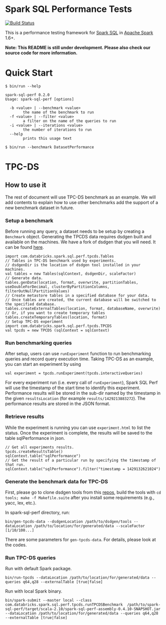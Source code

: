 # Spark SQL Performance Tests

[![Build Status](https://travis-ci.org/databricks/spark-sql-perf.svg)](https://travis-ci.org/databricks/spark-sql-perf)

This is a performance testing framework for [Spark SQL](https://spark.apache.org/sql/) in [Apache Spark](https://spark.apache.org/) 1.6+.

**Note: This README is still under development. Please also check our source code for more information.**

# Quick Start

```
$ bin/run --help

spark-sql-perf 0.2.0
Usage: spark-sql-perf [options]

  -b <value> | --benchmark <value>
        the name of the benchmark to run
  -f <value> | --filter <value>
        a filter on the name of the queries to run
  -i <value> | --iterations <value>
        the number of iterations to run
  --help
        prints this usage text
        
$ bin/run --benchmark DatasetPerformance
```

# TPC-DS

## How to use it
The rest of document will use TPC-DS benchmark as an example. We will add contents to explain how to use other benchmarks add the support of a new benchmark dataset in future.

### Setup a benchmark
Before running any query, a dataset needs to be setup by creating a `Benchmark` object. Generating
the TPCDS data requires dsdgen built and available on the machines. We have a fork of dsdgen that
you will need. It can be found [here](https://github.com/davies/tpcds-kit).  

```
import com.databricks.spark.sql.perf.tpcds.Tables
// Tables in TPC-DS benchmark used by experiments.
// dsdgenDir is the location of dsdgen tool installed in your machines.
val tables = new Tables(sqlContext, dsdgenDir, scaleFactor)
// Generate data.
tables.genData(location, format, overwrite, partitionTables, useDoubleForDecimal, clusterByPartitionColumns, filterOutNullPartitionValues)
// Create metastore tables in a specified database for your data.
// Once tables are created, the current database will be switched to the specified database.
tables.createExternalTables(location, format, databaseName, overwrite)
// Or, if you want to create temporary tables
tables.createTemporaryTables(location, format)
// Setup TPC-DS experiment
import com.databricks.spark.sql.perf.tpcds.TPCDS
val tpcds = new TPCDS (sqlContext = sqlContext)
```

### Run benchmarking queries
After setup, users can use `runExperiment` function to run benchmarking queries and record query execution time. Taking TPC-DS as an example, you can start an experiment by using

```
val experiment = tpcds.runExperiment(tpcds.interactiveQueries)
```

For every experiment run (i.e. every call of `runExperiment`), Spark SQL Perf will use the timestamp of the start time to identify this experiment. Performance results will be stored in the sub-dir named by the timestamp in the given `resultsLocation` (for example `results/1429213883272`). The performance results are stored in the JSON format.

### Retrieve results
While the experiment is running you can use `experiment.html` to list the status.  Once the experiment is complete, the results will be saved to the table sqlPerformance in json.

```
// Get all experiments results.
tpcds.createResultsTable()
sqlContext.table("sqlPerformance")
// Get the result of a particular run by specifying the timestamp of that run.
sqlContext.table("sqlPerformance").filter("timestamp = 1429132621024")
```

### Generate the benchmark data for TPC-DS

First, please go to clone dsdgen tools from this [repos](https://github.com/davies/tpcds-kit), build the tools with `cd tools; make -f Makefile.suite` after you install some requirements (e.g., yacc, lex, etc.).

In spark-sql-perf directory, run:

    bin/gen-tpcds-data --dsdgenLocation /path/to/dsdgen/tools --dataLocation /path/to/location/for/generated/data --scaleFactor [1/10/100...]

There are some parameters for `gen-tpcds-data`. For details, please look at the codes.

### Run TPC-DS queries

Run with default Spark package.

    bin/run-tpcds --dataLocation /path/to/location/for/generated/data --queries q64,q28 --externalTable [true|false] 

Run with local Spark binary.

    bin/spark-submit --master local --class com.databricks.spark.sql.perf.tpcds.runTPCDSBenchmark  /path/to/spark-sql-perf/target/scala-2.10/spark-sql-perf-assembly-0.4.10-SNAPSHOT.jar --dataLocation /path/to/location/for/generated/data --queries q64,q28 --externalTable [true|false]


